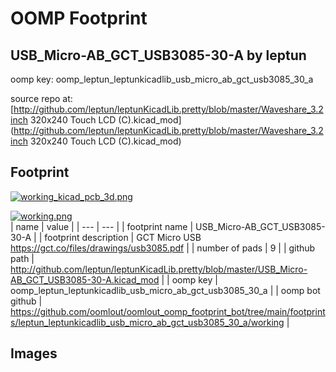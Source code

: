 # OOMP Footprint  
## USB_Micro-AB_GCT_USB3085-30-A  by leptun  
  
oomp key: oomp_leptun_leptunkicadlib_usb_micro_ab_gct_usb3085_30_a  
  
source repo at: [http://github.com/leptun/leptunKicadLib.pretty/blob/master/Waveshare_3.2inch 320x240 Touch LCD (C).kicad_mod](http://github.com/leptun/leptunKicadLib.pretty/blob/master/Waveshare_3.2inch 320x240 Touch LCD (C).kicad_mod)  
## Footprint  
  
[![working_kicad_pcb_3d.png](working_kicad_pcb_3d_600.png)](working_kicad_pcb_3d.png)  
  
[![working.png](working_600.png)](working.png)  
| name | value | 
| --- | --- | 
| footprint name | USB_Micro-AB_GCT_USB3085-30-A | 
| footprint description | GCT Micro USB https://gct.co/files/drawings/usb3085.pdf | 
| number of pads | 9 | 
| github path | http://github.com/leptun/leptunKicadLib.pretty/blob/master/USB_Micro-AB_GCT_USB3085-30-A.kicad_mod | 
| oomp key | oomp_leptun_leptunkicadlib_usb_micro_ab_gct_usb3085_30_a | 
| oomp bot github | https://github.com/oomlout/oomlout_oomp_footprint_bot/tree/main/footprints/leptun_leptunkicadlib_usb_micro_ab_gct_usb3085_30_a/working | 
## Images  
